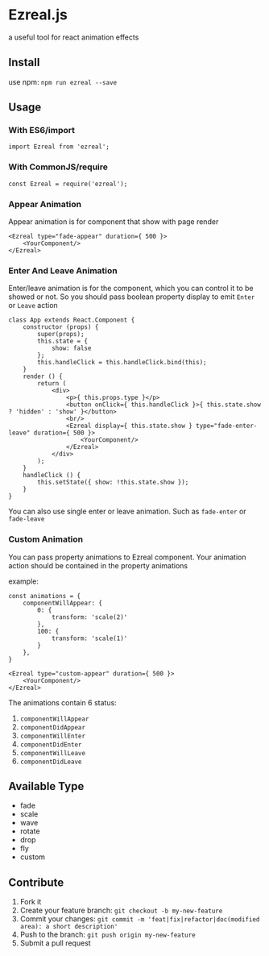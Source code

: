 # Ezreal.js

a useful tool for react animation effects

## Install

use npm: `npm run ezreal --save`

## Usage

### With ES6/import

```
import Ezreal from 'ezreal';

```

### With CommonJS/require

```
const Ezreal = require('ezreal');
```

### Appear Animation

Appear animation is for component that show with page render

```
<Ezreal type="fade-appear" duration={ 500 }>
    <YourComponent/>
</Ezreal>
```

### Enter And Leave Animation

Enter/leave animation is for the component, which you can control it to be showed or not. So you should pass boolean property display to emit `Enter` or `Leave` action

```
class App extends React.Component {
    constructor (props) {
        super(props);
        this.state = {
            show: false
        };
        this.handleClick = this.handleClick.bind(this);
    }
    render () {
        return (
            <div>
                <p>{ this.props.type }</p>
                <button onClick={ this.handleClick }>{ this.state.show ? 'hidden' : 'show' }</button>
                <br/>
                <Ezreal display={ this.state.show } type="fade-enter-leave" duration={ 500 }>
                    <YourComponent/>
                </Ezreal>
            </div>
        );
    }
    handleClick () {
        this.setState({ show: !this.state.show });
    }
}
```

You can also use single enter or leave animation. Such as `fade-enter` or `fade-leave`

### Custom Animation

You can pass property animations to Ezreal component. Your animation action should be contained in the property animations

example:
```
const animations = {
    componentWillAppear: {
        0: {
            transform: 'scale(2)'
        },
        100: {
            transform: 'scale(1)'
        }
    },
}
 
<Ezreal type="custom-appear" duration={ 500 }>
    <YourComponent/>
</Ezreal>
 ```
 
 The animations contain 6 status:  
 
 1. `componentWillAppear`
 2. `componentDidAppear`
 3. `componentWillEnter`
 4. `componentDidEnter`
 5. `componentWillLeave`
 6. `componentDidLeave`

## Available Type

* fade
* scale
* wave
* rotate
* drop
* fly
* custom

## Contribute

1. Fork it
2. Create your feature branch: `git checkout -b my-new-feature`
3. Commit your changes: `git commit -m 'feat|fix|refactor|doc(modified area): a short description'`
4. Push to the branch: `git push origin my-new-feature`
5. Submit a pull request